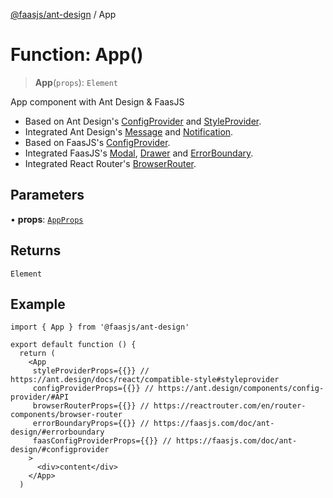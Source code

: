 [@faasjs/ant-design](../README.md) / App

# Function: App()

> **App**(`props`): `Element`

App component with Ant Design & FaasJS

- Based on Ant Design's [ConfigProvider](https://ant.design/components/config-provider/) and [StyleProvider](https://ant.design/docs/react/compatible-style#styleprovider).
- Integrated Ant Design's [Message](https://ant.design/components/message/) and [Notification](https://ant.design/components/notification/).
- Based on FaasJS's [ConfigProvider](https://faasjs.com/doc/ant-design/#configprovider).
- Integrated FaasJS's [Modal](https://faasjs.com/doc/ant-design/#usemodal), [Drawer](https://faasjs.com/doc/ant-design/#usedrawer) and [ErrorBoundary](https://faasjs.com/doc/ant-design/#errorboundary).
- Integrated React Router's [BrowserRouter](https://reactrouter.com/en/router-components/browser-router).

## Parameters

• **props**: [`AppProps`](../interfaces/AppProps.md)

## Returns

`Element`

## Example

```tsx
import { App } from '@faasjs/ant-design'

export default function () {
  return (
    <App
     styleProviderProps={{}} // https://ant.design/docs/react/compatible-style#styleprovider
     configProviderProps={{}} // https://ant.design/components/config-provider/#API
     browserRouterProps={{}} // https://reactrouter.com/en/router-components/browser-router
     errorBoundaryProps={{}} // https://faasjs.com/doc/ant-design/#errorboundary
     faasConfigProviderProps={{}} // https://faasjs.com/doc/ant-design/#configprovider
    >
      <div>content</div>
    </App>
  )
```
